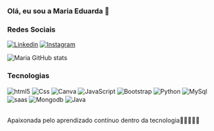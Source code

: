 ### Olá, eu sou a Maria Eduarda 💜

### Redes Sociais
[![Linkedin](https://img.shields.io/badge/LinkedIn-0077B5?style=for-the-badge&logo=linkedin&logoColor=white)](www.linkedin.com/in/maria-eduarda-macedo-681a85268)
[![Instagram](https://img.shields.io/badge/Instagram-E4405F?style=for-the-badge&logo=instagram&logoColor=white)](https://www.instagram.com/2501.du/)

![Maria GitHub stats](https://github-readme-stats.vercel.app/api?username=MariaEduardaMacedo&show_icons=true&theme=dracula)

### Tecnologias

<div style="display: inline_block">
<img align="center" alt="html5" src="https://img.shields.io/badge/HTML-239120?style=for-the-badge&logo=html5&logoColor=white"/>
<img align="center" alt="Css" src="https://img.shields.io/badge/CSS-239120?&style=for-the-badge&logo=css3&logoColor=white"/>
<img align="center" alt="Canva" src="https://img.shields.io/badge/Canva-%2300C4CC.svg?&style=for-the-badge&logo=Canva&logoColor=white"/>


<img align="center" alt="JavaScript" src="https://img.shields.io/badge/JavaScript-F7DF1E?style=for-the-badge&logo=javascript&logoColor=black"/>
<img align="center" alt="Bootstrap" src="https://img.shields.io/badge/Bootstrap-563D7C?style=for-the-badge&logo=bootstrap&logoColor=white"/>

<img align="center" alt="Python" src="https://img.shields.io/badge/Python-3776AB?style=for-the-badge&logo=python&logoColor=white"/>
<img align="center" alt="MySql" src="https://img.shields.io/badge/MySQL-00000F?style=for-the-badge&logo=mysql&logoColor=white"/>

<img align="center" alt="saas" src="https://img.shields.io/badge/Sass-CC6699?style=for-the-badge&logo=sass&logoColor=white"/>
<img align="center" alt="Mongodb" src="https://img.shields.io/badge/MongoDB-4EA94B?style=for-the-badge&logo=mongodb&logoColor=white"/>

<img align="center" alt="Java" src="https://img.shields.io/badge/Java-ED8B00?style=for-the-badge&logo=openjdk&logoColor=white"/>

</div> <br>

Apaixonada pelo aprendizado contínuo dentro da tecnologia👩🏽‍💻🚀🚀
